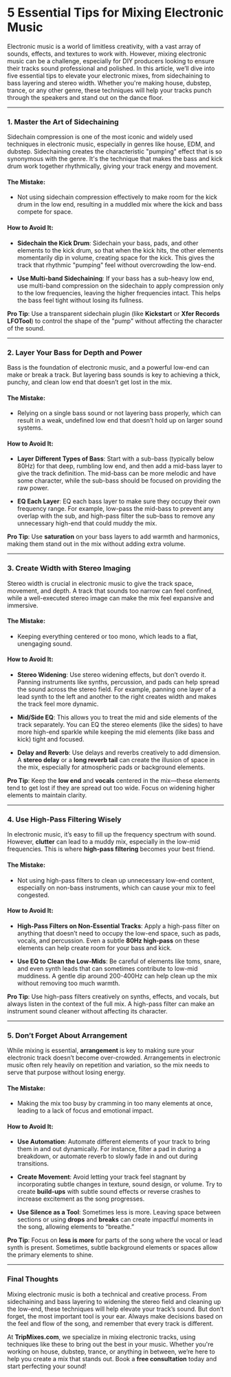 # **5 Essential Tips for Mixing Electronic Music**

Electronic music is a world of limitless creativity, with a vast array of sounds, effects, and textures to work with. However, mixing electronic music can be a challenge, especially for DIY producers looking to ensure their tracks sound professional and polished. In this article, we’ll dive into five essential tips to elevate your electronic mixes, from sidechaining to bass layering and stereo width. Whether you're making house, dubstep, trance, or any other genre, these techniques will help your tracks punch through the speakers and stand out on the dance floor.

---

### **1. Master the Art of Sidechaining**
Sidechain compression is one of the most iconic and widely used techniques in electronic music, especially in genres like house, EDM, and dubstep. Sidechaining creates the characteristic "pumping" effect that is so synonymous with the genre. It's the technique that makes the bass and kick drum work together rhythmically, giving your track energy and movement.

#### **The Mistake**:
- Not using sidechain compression effectively to make room for the kick drum in the low end, resulting in a muddled mix where the kick and bass compete for space.
  
#### **How to Avoid It**:
- **Sidechain the Kick Drum**: Sidechain your bass, pads, and other elements to the kick drum, so that when the kick hits, the other elements momentarily dip in volume, creating space for the kick. This gives the track that rhythmic "pumping" feel without overcrowding the low-end.
  
- **Use Multi-band Sidechaining**: If your bass has a sub-heavy low end, use multi-band compression on the sidechain to apply compression only to the low frequencies, leaving the higher frequencies intact. This helps the bass feel tight without losing its fullness.

**Pro Tip**: Use a transparent sidechain plugin (like **Kickstart** or **Xfer Records LFOTool**) to control the shape of the "pump" without affecting the character of the sound.

---

### **2. Layer Your Bass for Depth and Power**
Bass is the foundation of electronic music, and a powerful low-end can make or break a track. But layering bass sounds is key to achieving a thick, punchy, and clean low end that doesn’t get lost in the mix.

#### **The Mistake**:
- Relying on a single bass sound or not layering bass properly, which can result in a weak, undefined low end that doesn’t hold up on larger sound systems.

#### **How to Avoid It**:
- **Layer Different Types of Bass**: Start with a sub-bass (typically below 80Hz) for that deep, rumbling low end, and then add a mid-bass layer to give the track definition. The mid-bass can be more melodic and have some character, while the sub-bass should be focused on providing the raw power.
  
- **EQ Each Layer**: EQ each bass layer to make sure they occupy their own frequency range. For example, low-pass the mid-bass to prevent any overlap with the sub, and high-pass filter the sub-bass to remove any unnecessary high-end that could muddy the mix.

**Pro Tip**: Use **saturation** on your bass layers to add warmth and harmonics, making them stand out in the mix without adding extra volume.

---

### **3. Create Width with Stereo Imaging**
Stereo width is crucial in electronic music to give the track space, movement, and depth. A track that sounds too narrow can feel confined, while a well-executed stereo image can make the mix feel expansive and immersive.

#### **The Mistake**:
- Keeping everything centered or too mono, which leads to a flat, unengaging sound.
  
#### **How to Avoid It**:
- **Stereo Widening**: Use stereo widening effects, but don’t overdo it. Panning instruments like synths, percussion, and pads can help spread the sound across the stereo field. For example, panning one layer of a lead synth to the left and another to the right creates width and makes the track feel more dynamic.
  
- **Mid/Side EQ**: This allows you to treat the mid and side elements of the track separately. You can EQ the stereo elements (like the sides) to have more high-end sparkle while keeping the mid elements (like bass and kick) tight and focused.

- **Delay and Reverb**: Use delays and reverbs creatively to add dimension. A **stereo delay** or a **long reverb tail** can create the illusion of space in the mix, especially for atmospheric pads or background elements.

**Pro Tip**: Keep the **low end** and **vocals** centered in the mix—these elements tend to get lost if they are spread out too wide. Focus on widening higher elements to maintain clarity.

---

### **4. Use High-Pass Filtering Wisely**
In electronic music, it’s easy to fill up the frequency spectrum with sound. However, **clutter** can lead to a muddy mix, especially in the low-mid frequencies. This is where **high-pass filtering** becomes your best friend.

#### **The Mistake**:
- Not using high-pass filters to clean up unnecessary low-end content, especially on non-bass instruments, which can cause your mix to feel congested.

#### **How to Avoid It**:
- **High-Pass Filters on Non-Essential Tracks**: Apply a high-pass filter on anything that doesn’t need to occupy the low-end space, such as pads, vocals, and percussion. Even a subtle **80Hz high-pass** on these elements can help create room for your bass and kick.
  
- **Use EQ to Clean the Low-Mids**: Be careful of elements like toms, snare, and even synth leads that can sometimes contribute to low-mid muddiness. A gentle dip around 200-400Hz can help clean up the mix without removing too much warmth.

**Pro Tip**: Use high-pass filters creatively on synths, effects, and vocals, but always listen in the context of the full mix. A high-pass filter can make an instrument sound cleaner without affecting its character.

---

### **5. Don’t Forget About Arrangement**
While mixing is essential, **arrangement** is key to making sure your electronic track doesn’t become over-crowded. Arrangements in electronic music often rely heavily on repetition and variation, so the mix needs to serve that purpose without losing energy.

#### **The Mistake**:
- Making the mix too busy by cramming in too many elements at once, leading to a lack of focus and emotional impact.

#### **How to Avoid It**:
- **Use Automation**: Automate different elements of your track to bring them in and out dynamically. For instance, filter a pad in during a breakdown, or automate reverb to slowly fade in and out during transitions.
  
- **Create Movement**: Avoid letting your track feel stagnant by incorporating subtle changes in texture, sound design, or volume. Try to create **build-ups** with subtle sound effects or reverse crashes to increase excitement as the song progresses.

- **Use Silence as a Tool**: Sometimes less is more. Leaving space between sections or using **drops** and **breaks** can create impactful moments in the song, allowing elements to “breathe.”

**Pro Tip**: Focus on **less is more** for parts of the song where the vocal or lead synth is present. Sometimes, subtle background elements or spaces allow the primary elements to shine.

---

### **Final Thoughts**
Mixing electronic music is both a technical and creative process. From sidechaining and bass layering to widening the stereo field and cleaning up the low-end, these techniques will help elevate your track’s sound. But don’t forget, the most important tool is your ear. Always make decisions based on the feel and flow of the song, and remember that every track is different.

At **TripMixes.com**, we specialize in mixing electronic tracks, using techniques like these to bring out the best in your music. Whether you're working on house, dubstep, trance, or anything in between, we’re here to help you create a mix that stands out. Book a **free consultation** today and start perfecting your sound!